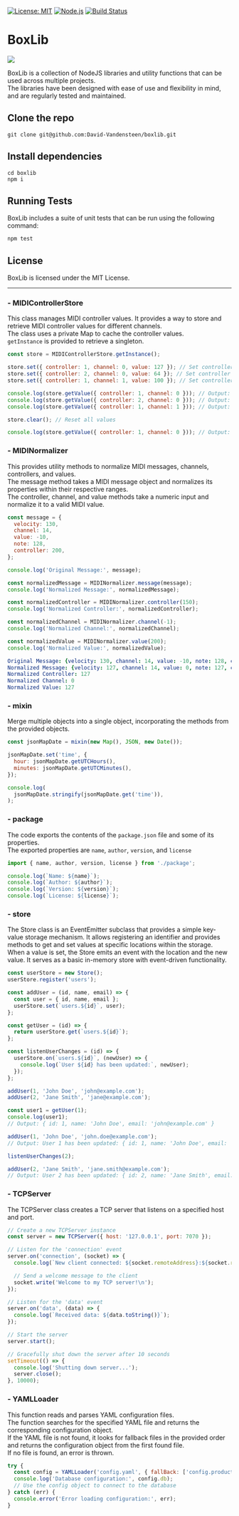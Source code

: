 [![License: MIT](https://img.shields.io/badge/License-MIT-yellow.svg)](https://opensource.org/licenses/MIT)
[![Node.js](https://img.shields.io/badge/Node.js-18.x-green.svg)](https://nodejs.org/en/download/)
[![Build Status](https://img.shields.io/badge/Build-Passed-brightgreen)](https://example.com/build-details)

# BoxLib
![](https://i.ibb.co/qksp4sZ/boxlib.png)

BoxLib is a collection of NodeJS libraries and utility functions that can be used across multiple projects.  
The libraries have been designed with ease of use and flexibility in mind, and are regularly tested and maintained.

## Clone the repo
```
git clone git@github.com:David-Vandensteen/boxlib.git
```

## Install dependencies
```
cd boxlib
npm i
```

## Running Tests
BoxLib includes a suite of unit tests that can be run using the following command:
```
npm test
```

## License
BoxLib is licensed under the MIT License.

***
### - MIDIControllerStore
This class manages MIDI controller values.
It provides a way to store and retrieve MIDI controller values for different channels.  
The class uses a private Map to cache the controller values.  
`getInstance` is provided to retrieve a singleton.  

```javascript
const store = MIDIControllerStore.getInstance();

store.set({ controller: 1, channel: 0, value: 127 }); // Set controller 1 on channel 0 to 127
store.set({ controller: 2, channel: 0, value: 64 }); // Set controller 2 on channel 0 to 64
store.set({ controller: 1, channel: 1, value: 100 }); // Set controller 1 on channel 1 to 100

console.log(store.getValue({ controller: 1, channel: 0 })); // Output: 127
console.log(store.getValue({ controller: 2, channel: 0 })); // Output: 64
console.log(store.getValue({ controller: 1, channel: 1 })); // Output: 100

store.clear(); // Reset all values

console.log(store.getValue({ controller: 1, channel: 0 })); // Output: 0 (default value)
```

### - MIDINormalizer
This provides utility methods to normalize MIDI messages, channels, controllers, and values.  
The message method takes a MIDI message object and normalizes its properties within their respective ranges.  
The controller, channel, and value methods take a numeric input and normalize it to a valid MIDI value.  

```javascript
const message = {
  velocity: 130,
  channel: 14,
  value: -10,
  note: 128,
  controller: 200,
};

console.log('Original Message:', message);

const normalizedMessage = MIDINormalizer.message(message);
console.log('Normalized Message:', normalizedMessage);

const normalizedController = MIDINormalizer.controller(150);
console.log('Normalized Controller:', normalizedController);

const normalizedChannel = MIDINormalizer.channel(-1);
console.log('Normalized Channel:', normalizedChannel);

const normalizedValue = MIDINormalizer.value(200);
console.log('Normalized Value:', normalizedValue);
```
```yaml
Original Message: {velocity: 130, channel: 14, value: -10, note: 128, controller: 200}
Normalized Message: {velocity: 127, channel: 14, value: 0, note: 127, controller: 127}
Normalized Controller: 127
Normalized Channel: 0
Normalized Value: 127
```

### - mixin
Merge multiple objects into a single object, incorporating the methods from the provided objects.
```javascript
const jsonMapDate = mixin(new Map(), JSON, new Date());

jsonMapDate.set('time', {
  hour: jsonMapDate.getUTCHours(),
  minutes: jsonMapDate.getUTCMinutes(),
});

console.log(
  jsonMapDate.stringify(jsonMapDate.get('time')),
);
```


### - package
The code exports the contents of the `package.json` file and some of its properties.  
The exported properties are `name`, `author`, `version`, and `license`
```javascript
import { name, author, version, license } from './package';

console.log(`Name: ${name}`);
console.log(`Author: ${author}`);
console.log(`Version: ${version}`);
console.log(`License: ${license}`);
```

### - store
The Store class is an EventEmitter subclass that provides a simple key-value storage mechanism. It allows registering an identifier and provides methods to get and set values at specific locations within the storage. When a value is set, the Store emits an event with the location and the new value. It serves as a basic in-memory store with event-driven functionality.
```javascript
const userStore = new Store();
userStore.register('users');

const addUser = (id, name, email) => {
  const user = { id, name, email };
  userStore.set(`users.${id}`, user);
};

const getUser = (id) => {
  return userStore.get(`users.${id}`);
};

const listenUserChanges = (id) => {
  userStore.on(`users.${id}`, (newUser) => {
    console.log(`User ${id} has been updated:`, newUser);
  });
};

addUser(1, 'John Doe', 'john@example.com');
addUser(2, 'Jane Smith', 'jane@example.com');

const user1 = getUser(1);
console.log(user1);
// Output: { id: 1, name: 'John Doe', email: 'john@example.com' }

addUser(1, 'John Doe', 'john.doe@example.com');
// Output: User 1 has been updated: { id: 1, name: 'John Doe', email: 'john.doe@example.com' }

listenUserChanges(2);

addUser(2, 'Jane Smith', 'jane.smith@example.com');
// Output: User 2 has been updated: { id: 2, name: 'Jane Smith', email: 'jane.smith@example.com' }
```

### - TCPServer
The TCPServer class creates a TCP server that listens on a specified host and port.  
```javascript
// Create a new TCPServer instance
const server = new TCPServer({ host: '127.0.0.1', port: 7070 });

// Listen for the 'connection' event
server.on('connection', (socket) => {
  console.log(`New client connected: ${socket.remoteAddress}:${socket.remotePort}`);

  // Send a welcome message to the client
  socket.write('Welcome to my TCP server!\n');
});

// Listen for the 'data' event
server.on('data', (data) => {
  console.log(`Received data: ${data.toString()}`);
});

// Start the server
server.start();

// Gracefully shut down the server after 10 seconds
setTimeout(() => {
  console.log('Shutting down server...');
  server.close();
}, 10000);
```

### - YAMLLoader
This function reads and parses YAML configuration files.  
The function searches for the specified YAML file and returns the corresponding configuration object.  
If the YAML file is not found, it looks for fallback files in the provided order and returns the configuration object from the first found file.  
If no file is found, an error is thrown.  

```javascript
try {
  const config = YAMLLoader('config.yaml', { fallBack: ['config.production.yaml', 'config.default.yaml'] });
  console.log('Database configuration:', config.db);
  // Use the config object to connect to the database
} catch (err) {
  console.error('Error loading configuration:', err);
}
```
